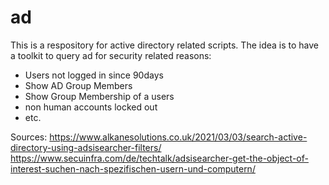 # ad
This is a respository for active directory related scripts.
The idea is to have a toolkit to query ad for security related reasons:
- Users not logged in since 90days
- Show AD Group Members
- Show Group Membership of a users
- non human accounts locked out
- etc.



Sources:
https://www.alkanesolutions.co.uk/2021/03/03/search-active-directory-using-adsisearcher-filters/
https://www.secuinfra.com/de/techtalk/adsisearcher-get-the-object-of-interest-suchen-nach-spezifischen-usern-und-computern/
